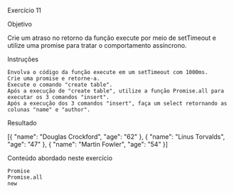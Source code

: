 
Exercício 11

Objetivo


Crie um atraso no retorno da função execute por meio de setTimeout e utilize uma promise para tratar o comportamento assíncrono.


Instruções


    Envolva o código da função execute em um setTimeout com 1000ms.
    Crie uma promise e retorne-a.
    Execute o comando "create table".
    Após a execução de "create table", utilize a função Promise.all para executar os 3 comandos "insert".
    Após a execução dos 3 comandos "insert", faça um select retornando as colunas "name" e "author".


Resultado


[{
    "name": "Douglas Crockford",
    "age": "62"
}, {
    "name": "Linus Torvalds",
    "age": "47"
}, {
    "name": "Martin Fowler",
    "age": "54"
}]


Conteúdo abordado neste exercício


    Promise
    Promise.all
    new
